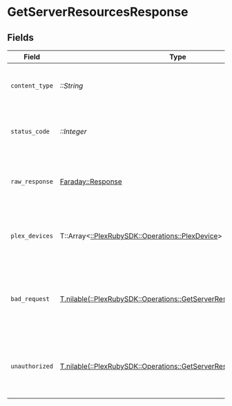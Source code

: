 # GetServerResourcesResponse


## Fields

| Field                                                                                                                             | Type                                                                                                                              | Required                                                                                                                          | Description                                                                                                                       |
| --------------------------------------------------------------------------------------------------------------------------------- | --------------------------------------------------------------------------------------------------------------------------------- | --------------------------------------------------------------------------------------------------------------------------------- | --------------------------------------------------------------------------------------------------------------------------------- |
| `content_type`                                                                                                                    | *::String*                                                                                                                        | :heavy_check_mark:                                                                                                                | HTTP response content type for this operation                                                                                     |
| `status_code`                                                                                                                     | *::Integer*                                                                                                                       | :heavy_check_mark:                                                                                                                | HTTP response status code for this operation                                                                                      |
| `raw_response`                                                                                                                    | [Faraday::Response](https://www.rubydoc.info/gems/faraday/Faraday/Response)                                                       | :heavy_check_mark:                                                                                                                | Raw HTTP response; suitable for custom response parsing                                                                           |
| `plex_devices`                                                                                                                    | T::Array<[::PlexRubySDK::Operations::PlexDevice](../../models/operations/plexdevice.md)>                                          | :heavy_minus_sign:                                                                                                                | List of Plex Devices. This includes Plex hosted servers and clients                                                               |
| `bad_request`                                                                                                                     | [T.nilable(::PlexRubySDK::Operations::GetServerResourcesBadRequest)](../../models/operations/getserverresourcesbadrequest.md)     | :heavy_minus_sign:                                                                                                                | Bad Request - A parameter was not specified, or was specified incorrectly.                                                        |
| `unauthorized`                                                                                                                    | [T.nilable(::PlexRubySDK::Operations::GetServerResourcesUnauthorized)](../../models/operations/getserverresourcesunauthorized.md) | :heavy_minus_sign:                                                                                                                | Unauthorized - Returned if the X-Plex-Token is missing from the header or query.                                                  |